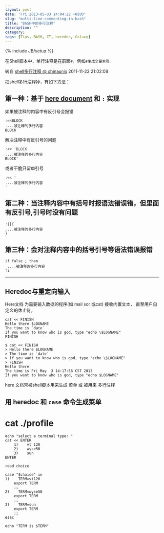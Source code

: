 ```yaml
---
layout: post
date: 'Fri 2013-05-03 14:04:22 +0800'
slug: "multi-line-commenting-in-bash"
title: "BASH中的多行注释"
description: ""
category: 
tags: [Tips, BASH, ZT, heredoc, Galaxy]
---
```

{% include JB/setup %}

在Shell脚本中，单行注释是在前面`#`，例如`#生成全量索引`.

转自 [shell多行注释 @ chinaunix](http://blog.chinaunix.net/uid-24148050-id-3025447.html) 2011-11-22 21:02:08

把shell多行注释掉，有如下方法：

## 第一种：基于 [here document](http://en.wikipedia.org/wiki/Here_document) 和 `:` 实现

如果被注释的内容中有反引号会报错

    :<<BLOCK
    ....被注释的多行内容
    BLOCK


解决注释中有反引号的问题

    :<< 'BLOCK
    ....被注释的多行内容
    BLOCK'

或者干脆只留单引号

    :<< '
    ....被注释的多行内容
    '


## 第二种：当注释内容中有括号时报语法错误错，但里面有反引号,引号时没有问题

    :||{
    ....被注释的多行内容
    }


## 第三种：会对注释内容中的括号引号等语法错误报错

    if false ; then
     ....被注释的多行内容
    fi



-----


## Heredoc与重定向输入

Here文档 为需要输入数据的程序(如 mail sor 或cat) 接收内置文本，
直至用户自定义的休止符。

	cat << FINISH
	Hello there $LOGNAME
	The time is `date`
	If you want to know who is god, type "echo \$LOGNAME"
	FINISH

	$ cat << FINISH
	> Hello there $LOGNAME
	> The time is `date`
	> If you want to know who is god, type "echo \$LOGNAME"
	> FINISH
	Hello there
	The time is Fri May  3 14:17:56 CST 2013
	If you want to know who is god, type "echo $LOGNAME"

here 文档常被shell脚本用来生成 菜单 或 被用来 多行注释



## 用 heredoc 和 `case` 命令生成菜单

 # cat ./profile

	echo "select a terminal type: "
	cat << ENTER
	    1)    vt 120
	    2)    wyse50
	    3)    sun
	ENTER
	
	read choice
	
	case "$choice" in
	1)    TERM=vt120
	    export TERM
	    ;;
	2)    TERM=wyse50
	    export TERM
	    ;;
	3)    TERM=sun
	    export TERM
	    ;;
	esac
	
	echo "TERM is $TERM"
